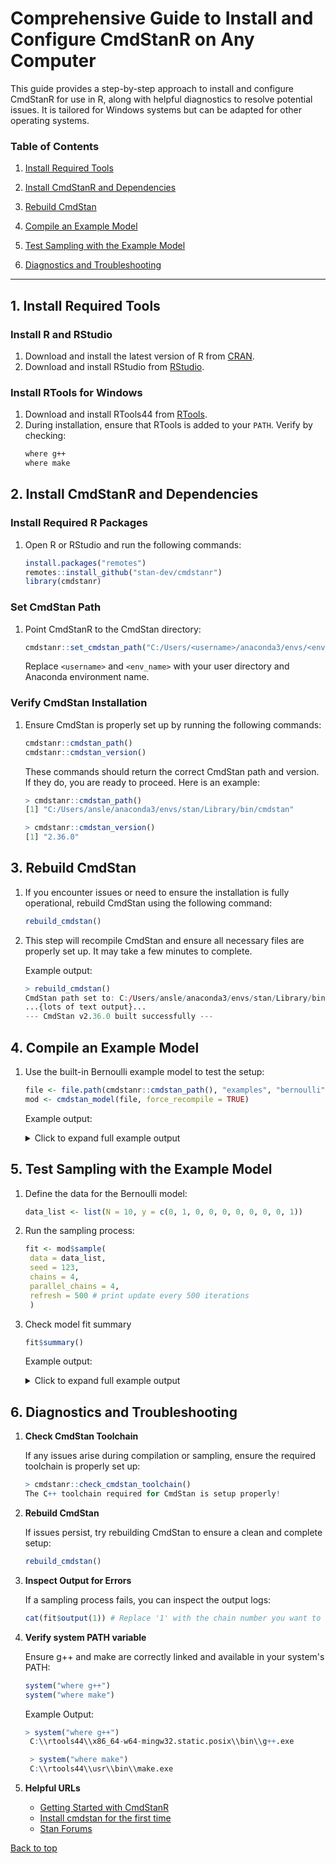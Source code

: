 # Comprehensive Guide to Install and Configure CmdStanR on Any Computer

This guide provides a step-by-step approach to install and configure CmdStanR for use in R, along with helpful diagnostics to resolve potential issues. It is tailored for Windows systems but can be adapted for other operating systems.

### Table of Contents

1. [Install Required Tools](#1-install-required-tools)

2. [Install CmdStanR and Dependencies](#2-install-cmdstanr-and-dependencies)  

3. [Rebuild CmdStan](#3-rebuild-cmdstan)  

4. [Compile an Example Model](#4-compile-an-example-model)  

5. [Test Sampling with the Example Model](#5-test-sampling-with-the-example-model)  

6. [Diagnostics and Troubleshooting](#6-diagnostics-and-troubleshooting)  

---

## 1. Install Required Tools
### Install R and RStudio
1. Download and install the latest version of R from [CRAN](https://cran.r-project.org/).
2. Download and install RStudio from [RStudio](https://posit.co/download/rstudio/).

### Install RTools for Windows
1. Download and install RTools44 from [RTools](https://cran.r-project.org/bin/windows/Rtools/).
2. During installation, ensure that RTools is added to your `PATH`. Verify by checking:
   ```bash
   where g++
   where make
   ```

## 2. Install CmdStanR and Dependencies
### Install Required R Packages
1. Open R or RStudio and run the following commands:
   ```R
   install.packages("remotes") 
   remotes::install_github("stan-dev/cmdstanr")
   library(cmdstanr)
   ```

### Set CmdStan Path
1. Point CmdStanR to the CmdStan directory:
   ```R
   cmdstanr::set_cmdstan_path("C:/Users/<username>/anaconda3/envs/<env_name>/Library/bin/cmdstan")
   ``` 
    Replace `<username>` and `<env_name>` with your user directory and Anaconda environment name.

### Verify CmdStan Installation
1. Ensure CmdStan is properly set up by running the following commands:
   ```R
   cmdstanr::cmdstan_path()
   cmdstanr::cmdstan_version()
    ```

    These commands should return the correct CmdStan path and version. If they do, you are ready to proceed. Here is an example:

    ```R
    > cmdstanr::cmdstan_path()
    [1] "C:/Users/ansle/anaconda3/envs/stan/Library/bin/cmdstan"

    > cmdstanr::cmdstan_version()
    [1] "2.36.0"
    ```

## 3. Rebuild CmdStan
1. If you encounter issues or need to ensure the installation is fully operational, rebuild CmdStan using the following command:
   ```R
   rebuild_cmdstan()
    ```
2. This step will recompile CmdStan and ensure all necessary files are properly set up. It may take a few minutes to complete.

    Example output:
    ```R
    > rebuild_cmdstan()
    CmdStan path set to: C:/Users/ansle/anaconda3/envs/stan/Library/bin/cmdstan
    ...{lots of text output}...
    --- CmdStan v2.36.0 built successfully ---
    ```

## 4. Compile an Example Model
1. Use the built-in Bernoulli example model to test the setup:
   ```R
   file <- file.path(cmdstanr::cmdstan_path(), "examples", "bernoulli", "bernoulli.stan")
   mod <- cmdstan_model(file, force_recompile = TRUE)
   ```

   Example output:
   <details> <summary>Click to expand full example output</summary>

   ```R
   > mod <- cmdstan_model(file, force_recompile = TRUE)
    Compiling Stan program...
    In file included from stan/lib/stan_math/lib/boost_1.84.0/boost/numeric/ublas/traits.hpp:21,
                    from stan/lib/stan_math/lib/boost_1.84.0/boost/numeric/ublas/storage.hpp:27,
                    from stan/lib/stan_math/lib/boost_1.84.0/boost/numeric/ublas/vector.hpp:21,
                    from stan/lib/stan_math/lib/boost_1.84.0/boost/numeric/odeint/util/ublas_wrapper.hpp:23,
                    from stan/lib/stan_math/lib/boost_1.84.0/boost/numeric/odeint.hpp:25,
                    from stan/lib/stan_math/stan/math/prim/functor/ode_rk45.hpp:9,
                    from stan/lib/stan_math/stan/math/prim/functor/integrate_ode_rk45.hpp:6,
                    from stan/lib/stan_math/stan/math/prim/functor.hpp:16,
                    from stan/lib/stan_math/stan/math/rev/fun.hpp:189,
                    from stan/lib/stan_math/stan/math/rev.hpp:14,
                    from stan/lib/stan_math/stan/math.hpp:19,
                    from stan/src/stan/model/model_header.hpp:6,
                    from C:/Users/ansle/AppData/Local/Temp/RtmpuKlDav/model-75f078405c17.hpp:2:
    stan/lib/stan_math/lib/boost_1.84.0/boost/numeric/ublas/detail/iterator.hpp:111:21: warning: 'template<class _Category, class _Tp, class _Distance, class _Pointer, class _Reference> struct std::iterator' is deprecated [-Wdeprecated-declarations]
    111 |         public std::iterator<IC, T> {
        |                     ^~~~~~~~

    In file included from c:\rtools44\x86_64-w64-mingw32.static.posix\lib\gcc\x86_64-w64-mingw32.static.posix\13.3.0\include\c++\bits\stl_iterator_base_funcs.h:66,
                    from c:\rtools44\x86_64-w64-mingw32.static.posix\lib\gcc\x86_64-w64-mingw32.static.posix\13.3.0\include\c++\string:47,
                    from c:\rtools44\x86_64-w64-mingw32.static.posix\lib\gcc\x86_64-w64-mingw32.static.posix\13.3.0\include\c++\bits\locale_classes.h:40,
                    from c:\rtools44\x86_64-w64-mingw32.static.posix\lib\gcc\x86_64-w64-mingw32.static.posix\13.3.0\include\c++\bits\ios_base.h:41,
                    from c:\rtools44\x86_64-w64-mingw32.static.posix\lib\gcc\x86_64-w64-mingw32.static.posix\13.3.0\include\c++\ios:44,
                    from c:\rtools44\x86_64-w64-mingw32.static.posix\lib\gcc\x86_64-w64-mingw32.static.posix\13.3.0\include\c++\istream:40,
                    from c:\rtools44\x86_64-w64-mingw32.static.posix\lib\gcc\x86_64-w64-mingw32.static.posix\13.3.0\include\c++\sstream:40,
                    from stan/src/stan/io/var_context.hpp:4,
                    from stan/src/stan/model/model_base.hpp:7,
                    from stan/src/stan/model/model_header.hpp:4:
    c:\rtools44\x86_64-w64-mingw32.static.posix\lib\gcc\x86_64-w64-mingw32.static.posix\13.3.0\include\c++\bits\stl_iterator_base_types.h:127:34: note: declared here
    127 |     struct _GLIBCXX17_DEPRECATED iterator
        |                                  ^~~~~~~~

    stan/lib/stan_math/lib/boost_1.84.0/boost/numeric/ublas/detail/iterator.hpp:149:21: warning: 'template<class _Category, class _Tp, class _Distance, class _Pointer, class _Reference> struct std::iterator' is deprecated [-Wdeprecated-declarations]
    149 |         public std::iterator<IC, T> {
        |                     ^~~~~~~~
    c:\rtools44\x86_64-w64-mingw32.static.posix\lib\gcc\x86_64-w64-mingw32.static.posix\13.3.0\include\c++\bits\stl_iterator_base_types.h:127:34: note: declared here
    127 |     struct _GLIBCXX17_DEPRECATED iterator
        |                                  ^~~~~~~~
    stan/lib/stan_math/lib/boost_1.84.0/boost/numeric/ublas/detail/iterator.hpp:204:21: warning: 'template<class _Category, class _Tp, class _Distance, class _Pointer, class _Reference> struct std::iterator' is deprecated [-Wdeprecated-declarations]
    204 |         public std::iterator<IC, T> {
        |                     ^~~~~~~~
    c:\rtools44\x86_64-w64-mingw32.static.posix\lib\gcc\x86_64-w64-mingw32.static.posix\13.3.0\include\c++\bits\stl_iterator_base_types.h:127:34: note: declared here
    127 |     struct _GLIBCXX17_DEPRECATED iterator
        |                                  ^~~~~~~~
    ```

    </details>

## 5. Test Sampling with the Example Model
1. Define the data for the Bernoulli model:
   ```R
   data_list <- list(N = 10, y = c(0, 1, 0, 0, 0, 0, 0, 0, 0, 1))
   ```
2. Run the sampling process:
   ```R
   fit <- mod$sample(
    data = data_list,
    seed = 123,
    chains = 4,
    parallel_chains = 4,
    refresh = 500 # print update every 500 iterations
    )
   ```

3. Check model fit summary

   ```R
   fit$summary()
   ```


    Example output:
   <details> <summary>Click to expand full example output</summary>
    
    ```R
    > # names correspond to the data block in the Stan program
    > data_list <- list(N = 10, y = c(0,1,0,0,0,0,0,0,0,1))
    > fit <- mod$sample(
    +   data = data_list,
    +   seed = 123,
    +   chains = 4,
    +   parallel_chains = 4,
    +   refresh = 500 # print update every 500 iters
    + )
    Running MCMC with 4 parallel chains...

    Chain 1 Iteration:    1 / 2000 [  0%]  (Warmup) 
    Chain 1 Iteration:  500 / 2000 [ 25%]  (Warmup) 
    Chain 1 Iteration: 1000 / 2000 [ 50%]  (Warmup) 
    Chain 1 Iteration: 1001 / 2000 [ 50%]  (Sampling) 
    Chain 1 Iteration: 1500 / 2000 [ 75%]  (Sampling) 
    Chain 1 Iteration: 2000 / 2000 [100%]  (Sampling) 
    Chain 2 Iteration:    1 / 2000 [  0%]  (Warmup) 
    Chain 2 Iteration:  500 / 2000 [ 25%]  (Warmup) 
    Chain 2 Iteration: 1000 / 2000 [ 50%]  (Warmup) 
    Chain 2 Iteration: 1001 / 2000 [ 50%]  (Sampling) 
    Chain 2 Iteration: 1500 / 2000 [ 75%]  (Sampling) 
    Chain 2 Iteration: 2000 / 2000 [100%]  (Sampling) 
    Chain 3 Iteration:    1 / 2000 [  0%]  (Warmup) 
    Chain 3 Iteration:  500 / 2000 [ 25%]  (Warmup) 
    Chain 3 Iteration: 1000 / 2000 [ 50%]  (Warmup) 
    Chain 3 Iteration: 1001 / 2000 [ 50%]  (Sampling) 
    Chain 3 Iteration: 1500 / 2000 [ 75%]  (Sampling) 
    Chain 3 Iteration: 2000 / 2000 [100%]  (Sampling) 
    Chain 4 Iteration:    1 / 2000 [  0%]  (Warmup) 
    Chain 4 Iteration:  500 / 2000 [ 25%]  (Warmup) 
    Chain 4 Iteration: 1000 / 2000 [ 50%]  (Warmup) 
    Chain 4 Iteration: 1001 / 2000 [ 50%]  (Sampling) 
    Chain 4 Iteration: 1500 / 2000 [ 75%]  (Sampling) 
    Chain 4 Iteration: 2000 / 2000 [100%]  (Sampling) 
    Chain 1 finished in 0.0 seconds.
    Chain 2 finished in 0.0 seconds.
    Chain 3 finished in 0.0 seconds.
    Chain 4 finished in 0.0 seconds.

    All 4 chains finished successfully.
    Mean chain execution time: 0.0 seconds.
    Total execution time: 0.3 seconds.

    > fit$summary()
    # A tibble: 2 × 10
    variable   mean median    sd   mad      q5    q95  rhat ess_bulk ess_tail
    <chr>     <dbl>  <dbl> <dbl> <dbl>   <dbl>  <dbl> <dbl>    <dbl>    <dbl>
    1 lp__     -7.27  -6.99  0.750 0.323 -8.74   -6.75   1.00    1924.    2287.
    2 theta     0.252  0.239 0.120 0.122  0.0806  0.477  1.00    1368.    1664.
    ```
   </details>

## 6. Diagnostics and Troubleshooting
1. **Check CmdStan Toolchain**  
   
   If any issues arise during compilation or sampling, ensure the required toolchain is properly set up:
   ```R
   > cmdstanr::check_cmdstan_toolchain()
   The C++ toolchain required for CmdStan is setup properly!
   ```
2. **Rebuild CmdStan**  
   
   If issues persist, try rebuilding CmdStan to ensure a clean and complete setup:
   ```R
   rebuild_cmdstan()
   ```
3. **Inspect Output for Errors**
   
   If a sampling process fails, you can inspect the output logs:
   ```R
   cat(fit$output(1)) # Replace '1' with the chain number you want to check
   ```
4. **Verify system PATH variable**
   
   Ensure g++ and make are correctly linked and available in your system's PATH:
   ```R
   system("where g++")
   system("where make")
   ```

   Example Output:
   ```R
   > system("where g++")
    C:\\rtools44\\x86_64-w64-mingw32.static.posix\\bin\\g++.exe

    > system("where make")
    C:\\rtools44\\usr\\bin\\make.exe
   ```

5. **Helpful URLs**
    - [Getting Started with CmdStanR](https://mc-stan.org/cmdstanr/articles/cmdstanr.html)
    - [Install cmdstan for the first time](https://mc-stan.org/docs/cmdstan-guide/installation.html)
    - [Stan Forums](https://discourse.mc-stan.org/)

[Back to top](#comprehensive-guide-to-install-and-configure-cmdstanr-on-any-computer)
